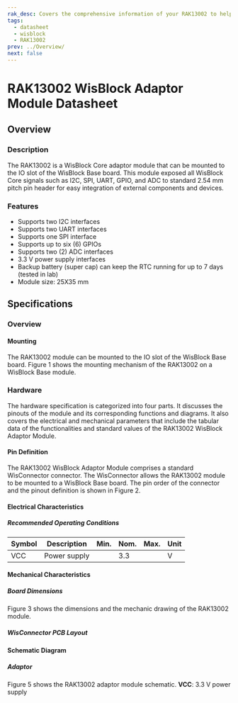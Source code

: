 ```yaml
---
rak_desc: Covers the comprehensive information of your RAK13002 to help you in using it. This information includes technical specifications, characteristics, and requirements, and it also discusses the device components.
tags:
  - datasheet
  - wisblock
  - RAK13002
prev: ../Overview/
next: false
---
```


# RAK13002 WisBlock Adaptor Module Datasheet

## Overview

### Description

The RAK13002 is a WisBlock Core adaptor module that can be mounted to the IO slot of the WisBlock Base board. This module exposed all WisBlock Core signals such as I2C, SPI, UART, GPIO, and ADC to standard 2.54&nbsp;mm pitch pin header for easy integration of external components and devices.

### Features

- Supports two I2C interfaces
- Supports two UART interfaces
- Supports one SPI interface
- Supports up to six (6) GPIOs
- Supports two (2) ADC interfaces
- 3.3&nbsp;V power supply  interfaces
- Backup battery (super cap) can keep the RTC running for up to 7 days (tested in lab)
- Module size: 25X35&nbsp;mm

## Specifications

### Overview 

#### Mounting 

The RAK13002 module can be mounted to the IO slot of the WisBlock Base board. Figure 1 shows the mounting mechanism of the RAK13002 on a WisBlock Base module.

<rk-img
  src="/assets/images/wisblock/rak13002/datasheet/image-20210225140319101.png"
  width="60%"
  caption="RAK13002 WisBlock Adaptor Module Mounting"
/>

### Hardware

The hardware specification is categorized into four parts. It discusses the pinouts of the module and its corresponding functions and diagrams. It also covers the electrical and mechanical parameters that include the tabular data of the functionalities and standard values of the RAK13002 WisBlock Adaptor Module.


#### Pin Definition

The RAK13002 WisBlock Adaptor Module comprises a standard WisConnector connector. The WisConnector allows the RAK13002 module to be mounted to a WisBlock Base board. The pin order of the connector and the pinout definition is shown in Figure 2. 

<rk-img
  src="/assets/images/wisblock/rak13002/datasheet/rak13002_pinout.svg"
  width="70%"
  caption="RAK13002 WisBlock Adaptor Module Pinout"
/>

#### Electrical Characteristics

##### Recommended Operating Conditions

| Symbol | Description  | Min. | Nom. | Max. | Unit |
| ------ | ------------ | ---- | ---- | ---- | ---- |
| VCC    | Power supply |      | 3.3  |      | V    |

#### Mechanical Characteristics

##### Board Dimensions

Figure 3 shows the dimensions and the mechanic drawing of the RAK13002 module.

<rk-img
  src="/assets/images/wisblock/rak13002/datasheet/image-20210225140329283.png"
  width="70%"
  caption="RAK13002 WisBlock Adaptor Module Mechanic Drawing"
/>

##### WisConnector PCB Layout

<rk-img
  src="/assets/images/wisblock/rak13002/datasheet/image-20201228093039748.png"
  width="100%"
  caption="WisConnector PCB Footprint and Recommendations"
/>

#### Schematic Diagram
##### Adaptor

Figure 5 shows the RAK13002 adaptor module schematic. **VCC**: 3.3&nbsp;V power supply

<rk-img
  src="/assets/images/wisblock/rak13002/datasheet/image-20210329161838694.png"
  width="80%"
  caption="RAK13002 WisBlock Adaptor Schematic"
/>

